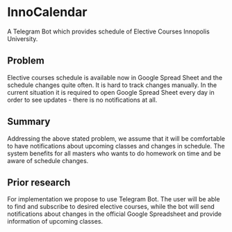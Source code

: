 # InnoCalendar
A Telegram Bot which provides schedule of Elective Courses Innopolis University. 

## Problem
Elective courses schedule is available now in Google Spread Sheet and the schedule changes quite often. It is hard to track changes manually. In the current situation it is required to open Google Spread Sheet every day in order to see updates - there is no notifications at all.

## Summary
Addressing the above stated problem, we assume that it will be comfortable to have notifications about upcoming classes and changes in schedule. The system benefits for all masters who wants to do homework on time and be aware of schedule changes.

## Prior research
For implementation we propose to use Telegram Bot. The user will be able to find and subscribe to desired elective courses, while the bot will send notifications about changes in the official Google Spreadsheet and provide information of upcoming classes.   
